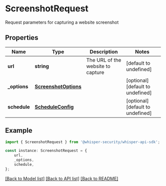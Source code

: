 # ScreenshotRequest

Request parameters for capturing a website screenshot

## Properties

Name | Type | Description | Notes
------------ | ------------- | ------------- | -------------
**url** | **string** | The URL of the website to capture | [default to undefined]
**_options** | [**ScreenshotOptions**](ScreenshotOptions.md) |  | [optional] [default to undefined]
**schedule** | [**ScheduleConfig**](ScheduleConfig.md) |  | [optional] [default to undefined]

## Example

```typescript
import { ScreenshotRequest } from '@whisper-security/whisper-api-sdk';

const instance: ScreenshotRequest = {
    url,
    _options,
    schedule,
};
```

[[Back to Model list]](../README.md#documentation-for-models) [[Back to API list]](../README.md#documentation-for-api-endpoints) [[Back to README]](../README.md)
